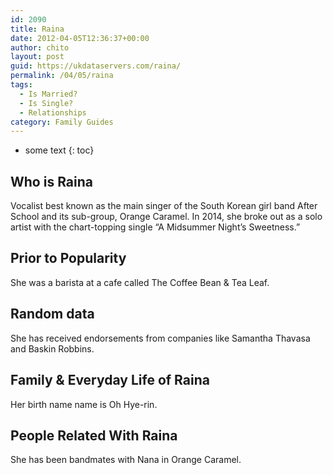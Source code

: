 ```yaml
---
id: 2090
title: Raina
date: 2012-04-05T12:36:37+00:00
author: chito
layout: post
guid: https://ukdataservers.com/raina/
permalink: /04/05/raina
tags:
  - Is Married?
  - Is Single?
  - Relationships
category: Family Guides
---
```


* some text
{: toc}
          
          
## Who is  Raina
                  
                  
                  
Vocalist best known as the main singer of the South Korean girl band After School and its sub-group, Orange Caramel. In 2014, she broke out as a solo artist with the chart-topping single &#8220;A Midsummer Night&#8217;s Sweetness.&#8221;
                  
                
                
                
## Prior to Popularity 
                  
                  
                  
She was a barista at a cafe called The Coffee Bean & Tea Leaf.
                  
                
                
                
## Random data 
                  
                  
                  
She has received endorsements from companies like Samantha Thavasa and Baskin Robbins.
                  
                
                
                
## Family & Everyday Life of Raina
                  
                  
                  
Her birth name name is Oh Hye-rin.
                  
                
                
                
## People Related With  Raina
                  
                  
                  
She has been bandmates with Nana in Orange Caramel.
                  
                
              
            
          
          
          
    
    
  
